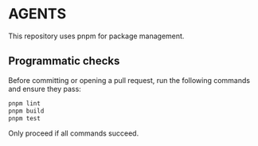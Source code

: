 # AGENTS

This repository uses pnpm for package management.

## Programmatic checks

Before committing or opening a pull request, run the following commands and ensure they pass:

```sh
pnpm lint
pnpm build
pnpm test
```

Only proceed if all commands succeed.
